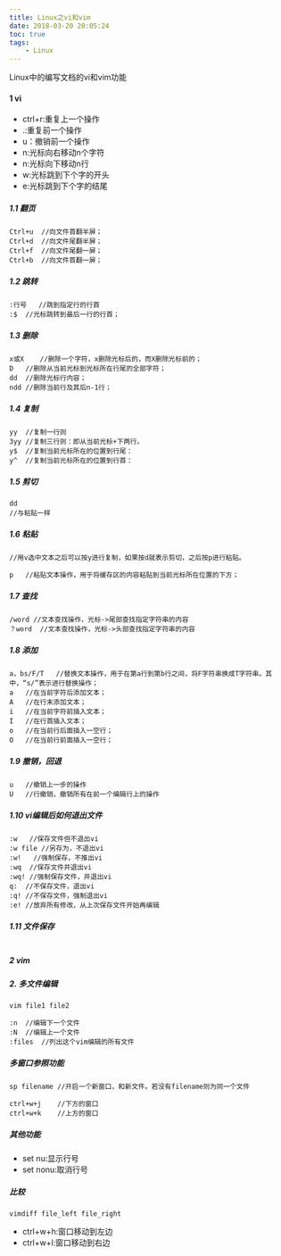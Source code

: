 ```yaml
---
title: Linux之vi和vim
date: 2018-03-20 20:05:24
toc: true
tags:
    - Linux
---
```


Linux中的编写文档的vi和vim功能
<!--more-->

#### 1 vi
- ctrl+r:重复上一个操作
- .:重复前一个操作
- u：撤销前一个操作
- n<space>:光标向右移动n个字符
- n<enter>:光标向下移动n行
- w:光标跳到下个字的开头
- e:光标跳到下个字的结尾

##### 1.1 翻页
```
Ctrl+u  //向文件首翻半屏；
Ctrl+d  //向文件尾翻半屏；
Ctrl+f  //向文件尾翻一屏；
Ctrl+b  //向文件首翻一屏；
```
##### 1.2 跳转
```
:行号   //跳到指定行的行首
:$  //光标跳转到最后一行的行首；
```
##### 1.3 删除
```
x或X    //删除一个字符，x删除光标后的，而X删除光标前的；
D   //删除从当前光标到光标所在行尾的全部字符；
dd  //删除光标行内容；
ndd //删除当前行及其后n-1行；
```
##### 1.4 复制
```
yy  //复制一行则
3yy //复制三行则：即从当前光标+下两行。 
y$  //复制当前光标所在的位置到行尾： 
y^  //复制当前光标所在的位置到行首：
```
##### 1.5 剪切
```
dd
//与粘贴一样
```
##### 1.6 粘贴

```
//用v选中文本之后可以按y进行复制，如果按d就表示剪切，之后按p进行粘贴。

p   //粘贴文本操作，用于将缓存区的内容粘贴到当前光标所在位置的下方；
```
##### 1.7 查找
```
/word //文本查找操作，光标->尾部查找指定字符串的内容
？word  //文本查找操作，光标->头部查找指定字符串的内容
```
##### 1.8 添加
```
a，bs/F/T   //替换文本操作，用于在第a行到第b行之间，将F字符串换成T字符串。其中，“s/”表示进行替换操作；
a   //在当前字符后添加文本；
A   //在行末添加文本；
i   //在当前字符前插入文本；
I   //在行首插入文本；
o   //在当前行后面插入一空行；
O   //在当前行前面插入一空行；
```
##### 1.9 撤销，回退
```
u   //撤销上一步的操作
U   //行撤销，撤销所有在前一个编辑行上的操作
```
##### 1.10 vi编辑后如何退出文件
```
:w   //保存文件但不退出vi
:w file //另存为，不退出vi
:w!   //强制保存，不推出vi
:wq  //保存文件并退出vi
:wq! //强制保存文件，并退出vi
q:  //不保存文件，退出vi
:q! //不保存文件，强制退出vi
:e! //放弃所有修改，从上次保存文件开始再编辑
```
##### 1.11 文件保存
```

```

##### 2 vim
##### 2. 多文件编辑
```
vim file1 file2

:n  //编辑下一个文件
:N  //编辑上一个文件
:files  //列出这个vim编辑的所有文件
```
##### 多窗口参照功能
```
sp filename //开启一个新窗口，和新文件。若没有filename则为同一个文件

ctrl+w+j    //下方的窗口
ctrl+w+k    //上方的窗口
```

##### 其他功能
- set nu:显示行号
- set nonu:取消行号

##### 比较
```
vimdiff file_left file_right
```
- ctrl+w+h:窗口移动到左边
- ctrl+w+l:窗口移动到右边
